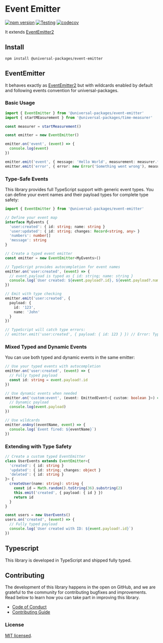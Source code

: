 # Event Emitter

[![npm version](https://badge.fury.io/js/@universal-packages%2Fevent-emitter.svg)](https://www.npmjs.com/package/@universal-packages/event-emitter)
[![Testing](https://github.com/universal-packages/universal-event-emitter/actions/workflows/testing.yml/badge.svg)](https://github.com/universal-packages/universal-event-emitter/actions/workflows/testing.yml)
[![codecov](https://codecov.io/gh/universal-packages/universal-event-emitter/branch/main/graph/badge.svg?token=CXPJSN8IGL)](https://codecov.io/gh/universal-packages/universal-event-emitter)

It extends [EventEmitter2](https://github.com/EventEmitter2/EventEmitter2)

## Install

```shell
npm install @universal-packages/event-emitter
```

## EventEmitter

It behaves exactly as [EventEmitter2](https://github.com/EventEmitter2/EventEmitter2) but with wildcards enabled by default and following events convention for universal-packages.

### Basic Usage

```ts
import { EventEmitter } from '@universal-packages/event-emitter'
import { startMEasurement } from '@universal-packages/time-measurer'

const measurer = startMeasurement()

const emitter = new EventEmitter()

emitter.on('event', (event) => {
  console.log(event)
})

emitter.emit('event', { message: 'Hello World', measurement: measurer.finish(), payload: { foo: 'bar' } })
emitter.emit('error', { error: new Error('Something went wrong'), measurement: measurer.finish(), payload: { foo: 'bar' } })
```

### Type-Safe Events

This library provides full TypeScript support with generic event types. You can define your event names and their payload types for complete type safety:

```ts
import { EventEmitter } from '@universal-packages/event-emitter'

// Define your event map
interface MyEvents {
  'user:created': { id: string; name: string }
  'user:updated': { id: string; changes: Record<string, any> }
  'numbers': number[]
  'message': string
}

// Create a typed event emitter
const emitter = new EventEmitter<MyEvents>()

// TypeScript provides autocompletion for event names
emitter.on('user:created', (event) => {
  // event.payload is typed as { id: string; name: string }
  console.log(`User created: ${event.payload?.id}, ${event.payload?.name}`)
})

// Emit with type checking
emitter.emit('user:created', {
  payload: { 
    id: '123',
    name: 'John'
  }
})

// TypeScript will catch type errors:
// emitter.emit('user:created', { payload: { id: 123 } }) // Error: Type 'number' is not assignable to type 'string'
```

### Mixed Typed and Dynamic Events

You can use both typed and dynamic events in the same emitter:

```ts
// Use your typed events with autocompletion
emitter.on('user:created', (event) => {
  // Fully typed payload
  const id: string = event.payload!.id
})

// Use dynamic events when needed
emitter.on('custom:event', (event: EmittedEvent<{ custom: boolean }>) => {
  // Dynamic payload
  console.log(event.payload)
})

// Use wildcards
emitter.onAny((eventName, event) => {
  console.log(`Event fired: ${eventName}`)
})
```

### Extending with Type Safety

```ts
// Create a custom typed EventEmitter
class UserEvents extends EventEmitter<{
  'created': { id: string }
  'updated': { id: string; changes: object }
  'deleted': { id: string }
}> {
  createUser(name: string): string {
    const id = Math.random().toString(36).substring(2)
    this.emit('created', { payload: { id } })
    return id
  }
}

const users = new UserEvents()
users.on('created', (event) => {
  // Fully typed payload
  console.log(`User created with ID: ${event.payload!.id}`)
})
```

## Typescript

This library is developed in TypeScript and shipped fully typed.

## Contributing

The development of this library happens in the open on GitHub, and we are grateful to the community for contributing bugfixes and improvements. Read below to learn how you can take part in improving this library.

- [Code of Conduct](./CODE_OF_CONDUCT.md)
- [Contributing Guide](./CONTRIBUTING.md)

### License

[MIT licensed](./LICENSE).
